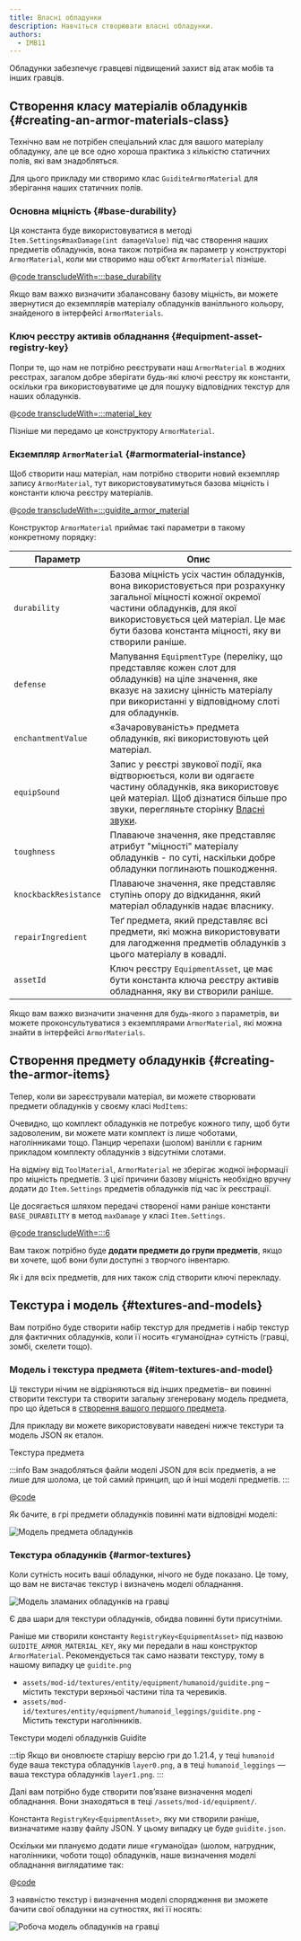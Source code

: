```yaml
---
title: Власні обладунки
description: Навчіться створювати власні обладунки.
authors:
  - IMB11
---
```


Обладунки забезпечує гравцеві підвищений захист від атак мобів та інших гравців.

## Створення класу матеріалів обладунків {#creating-an-armor-materials-class}

Технічно вам не потрібен спеціальний клас для вашого матеріалу обладунку, але це все одно хороша практика з кількістю статичних полів, які вам знадобляться.

Для цього прикладу ми створимо клас `GuiditeArmorMaterial` для зберігання наших статичних полів.

### Основна міцність {#base-durability}

Ця константа буде використовуватися в методі `Item.Settings#maxDamage(int damageValue)` під час створення наших предметів обладунків, вона також потрібна як параметр у конструкторі `ArmorMaterial`, коли ми створимо наш об’єкт `ArmorMaterial` пізніше.

@[code transcludeWith=:::base_durability](@/reference/latest/src/main/java/com/example/docs/item/armor/GuiditeArmorMaterial.java)

Якщо вам важко визначити збалансовану базову міцність, ви можете звернутися до екземплярів матеріалу обладунків ванілльного кольору, знайденого в інтерфейсі `ArmorMaterials`.

### Ключ реєстру активів обладнання {#equipment-asset-registry-key}

Попри те, що нам не потрібно реєструвати наш `ArmorMaterial` в жодних реєстрах, загалом добре зберігати будь-які ключі реєстру як константи, оскільки гра використовуватиме це для пошуку відповідних текстур для наших обладунків.

@[code transcludeWith=:::material_key](@/reference/latest/src/main/java/com/example/docs/item/armor/GuiditeArmorMaterial.java)

Пізніше ми передамо це конструктору `ArmorMaterial`.

### Екземпляр `ArmorMaterial` {#armormaterial-instance}

Щоб створити наш матеріал, нам потрібно створити новий екземпляр запису `ArmorMaterial`, тут використовуватимуться базова міцність і константи ключа реєстру матеріалів.

@[code transcludeWith=:::guidite_armor_material](@/reference/latest/src/main/java/com/example/docs/item/armor/GuiditeArmorMaterial.java)

Конструктор `ArmorMaterial` приймає такі параметри в такому конкретному порядку:

| Параметр              | Опис                                                                                                                                                                                                                                                                      |
| --------------------- | ------------------------------------------------------------------------------------------------------------------------------------------------------------------------------------------------------------------------------------------------------------------------- |
| `durability`          | Базова міцність усіх частин обладунків, вона використовується при розрахунку загальної міцності кожної окремої частини обладунків, для якої використовується цей матеріал. Це має бути базова константа міцності, яку ви створили раніше. |
| `defense`             | Мапування `EquipmentType` (переліку, що представляє кожен слот для обладунків) на ціле значення, яке вказує на захисну цінність матеріалу при використанні у відповідному слоті для обладунків.                                        |
| `enchantmentValue`    | «Зачаровуваність» предмета обладунків, які використовують цей матеріал.                                                                                                                                                                                   |
| `equipSound`          | Запис у реєстрі звукової події, яка відтворюється, коли ви одягаєте частину обладунків, яка використовує цей матеріал. Щоб дізнатися більше про звуки, перегляньте сторінку [Власні звуки](../sounds/custom).                             |
| `toughness`           | Плаваюче значення, яке представляє атрибут "міцності" матеріалу обладунків - по суті, наскільки добре обладунки поглинають пошкодження.                                                                                                                   |
| `knockbackResistance` | Плаваюче значення, яке представляє ступінь опору до відкидання, який матеріал обладунків надає власнику.                                                                                                                                                  |
| `repairIngredient`    | Теґ предмета, який представляє всі предмети, які можна використовувати для лагодження предметів обладунків з цього матеріалу в ковадлі.                                                                                                                   |
| `assetId`             | Ключ реєстру `EquipmentAsset`, це має бути константа ключа реєстру активів обладнання, яку ви створили раніше.                                                                                                                                            |

Якщо вам важко визначити значення для будь-якого з параметрів, ви можете проконсультуватися з екземплярами `ArmorMaterial`, які можна знайти в інтерфейсі `ArmorMaterials`.

## Створення предмету обладунків {#creating-the-armor-items}

Тепер, коли ви зареєстрували матеріал, ви можете створювати предмети обладунків у своєму класі `ModItems`:

Очевидно, що комплект обладунків не потребує кожного типу, щоб бути задоволеним, ви можете мати комплект із лише чоботами, наголінниками тощо. Панцир черепахи (шолом) ванілли є гарним прикладом комплекту обладунків з відсутніми слотами.

На відміну від `ToolMaterial`, `ArmorMaterial` не зберігає жодної інформації про міцність предметів. З цієї причини базову міцність необхідно вручну додати до `Item.Settings` предметів обладунків під час їх реєстрації.

Це досягається шляхом передачі створеної нами раніше константи `BASE_DURABILITY` в метод `maxDamage` у класі `Item.Settings`.

@[code transcludeWith=:::6](@/reference/latest/src/main/java/com/example/docs/item/ModItems.java)

Вам також потрібно буде **додати предмети до групи предметів**, якщо ви хочете, щоб вони були доступні з творчого інвентарю.

Як і для всіх предметів, для них також слід створити ключі перекладу.

## Текстура і модель {#textures-and-models}

Вам потрібно буде створити набір текстур для предметів і набір текстур для фактичних обладунків, коли її носить «гуманоїдна» сутність (гравці, зомбі, скелети тощо).

### Модель і текстура предмета {#item-textures-and-model}

Ці текстури нічим не відрізняються від інших предметів– ви повинні створити текстури та створити загальну згенеровану модель предмета, про що йдеться в [створення вашого першого предмета](./first-item#adding-a-texture-and-model).

Для прикладу ви можете використовувати наведені нижче текстури та модель JSON як еталон.

<DownloadEntry visualURL="/assets/develop/items/armor_0.png" downloadURL="/assets/develop/items/example_armor_item_textures.zip">Текстура предмета</DownloadEntry>

:::info
Вам знадобляться файли моделі JSON для всіх предметів, а не лише для шолома, це той самий принцип, що й інші моделі предметів.
:::

@[code](@/reference/latest/src/main/generated/assets/fabric-docs-reference/models/item/guidite_helmet.json)

Як бачите, в грі предмети обладунків повинні мати відповідні моделі:

![Модель предмета обладунків](/assets/develop/items/armor_1.png)

### Текстура обладунків {#armor-textures}

Коли сутність носить ваші обладунки, нічого не буде показано. Це тому, що вам не вистачає текстур і визначень моделі обладнання.

![Модель зламаних обладунків на гравці](/assets/develop/items/armor_2.png)

Є два шари для текстури обладунків, обидва повинні бути присутніми.

Раніше ми створили константу `RegistryKey<EquipmentAsset>` під назвою `GUIDITE_ARMOR_MATERIAL_KEY`, яку ми передали в наш конструктор `ArmorMaterial`. Рекомендується так само назвати текстуру, тому в нашому випадку це `guidite.png`

- `assets/mod-id/textures/entity/equipment/humanoid/guidite.png` – містить текстури верхньої частини тіла та черевиків.
- `assets/mod-id/textures/entity/equipment/humanoid_leggings/guidite.png` - Містить текстури наголінників.

<DownloadEntry downloadURL="/assets/develop/items/example_armor_layer_textures.zip">Текстури моделі обладунків Guidite</DownloadEntry>

:::tip
Якщо ви оновлюєте старішу версію гри до 1.21.4, у теці `humanoid` буде ваша текстура обладунків `layer0.png`, а в теці `humanoid_leggings` — ваша текстура обладунків `layer1.png`.
:::

Далі вам потрібно буде створити пов’язане визначення моделі обладнання. Вони знаходяться в теці `/assets/mod-id/equipment/`.

Константа `RegistryKey<EquipmentAsset>`, яку ми створили раніше, визначатиме назву файлу JSON. У цьому випадку це буде `guidite.json`.

Оскільки ми плануємо додати лише «гуманоїда» (шолом, нагрудник, наголінники, чоботи тощо) обладунків, наше визначення моделі обладнання виглядатиме так:

@[code](@/reference/latest/src/main/resources/assets/fabric-docs-reference/equipment/guidite.json)

З наявністю текстур і визначення моделі спорядження ви зможете бачити свої обладунки на сутностях, які її носять:

![Робоча модель обладунків на гравці](/assets/develop/items/armor_3.png)

<!-- TODO: A guide on creating equipment for dyeable armor could prove useful. -->
